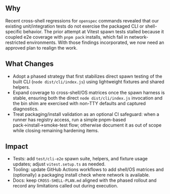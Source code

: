 ## Why
Recent cross-shell regressions for `openspec` commands revealed that our existing unit/integration tests do not exercise the packaged CLI or shell-specific behavior. The prior attempt at Vitest spawn tests stalled because it coupled e2e coverage with `pnpm pack` installs, which fail in network-restricted environments. With those findings incorporated, we now need an approved plan to realign the work.

## What Changes
- Adopt a phased strategy that first stabilizes direct spawn testing of the built CLI (`node dist/cli/index.js`) using lightweight fixtures and shared helpers.
- Expand coverage to cross-shell/OS matrices once the spawn harness is stable, ensuring both the direct `node dist/cli/index.js` invocation and the bin shim are exercised with non-TTY defaults and captured diagnostics.
- Treat packaging/install validation as an optional CI safeguard: when a runner has registry access, run a simple pnpm-based pack→install→smoke-test flow; otherwise document it as out of scope while closing remaining hardening items.

## Impact
- Tests: add `test/cli-e2e` spawn suite, helpers, and fixture usage updates; adjust `vitest.setup.ts` as needed.
- Tooling: update GitHub Actions workflows to add shell/OS matrices and (optionally) a packaging install check where network is available.
- Docs: keep `CROSS-SHELL-PLAN.md` aligned with the phased rollout and record any limitations called out during execution.
